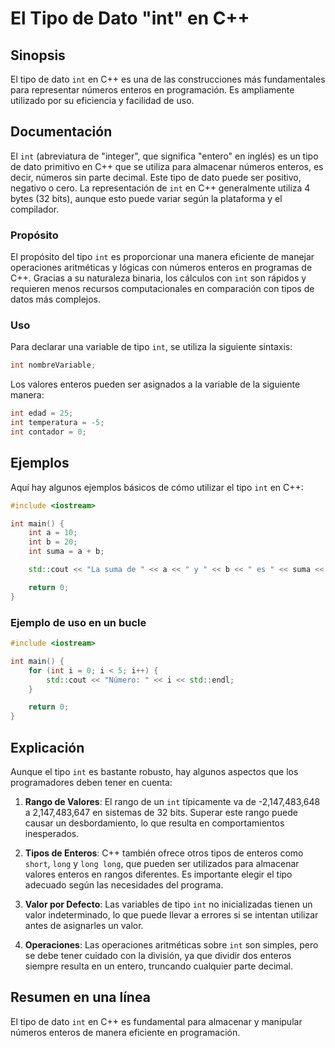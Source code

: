 <!--
Meta Description: # El Tipo de Dato "int" en C++ ## Sinopsis El tipo de dato `int` en C++ es una de las construcciones más fundamentales para representar números entero...
Meta Keywords: int, tipo, enteros, que, dato
-->

# El Tipo de Dato "int" en C++

## Sinopsis
El tipo de dato `int` en C++ es una de las construcciones más fundamentales para representar números enteros en programación. Es ampliamente utilizado por su eficiencia y facilidad de uso.

## Documentación
El `int` (abreviatura de "integer", que significa "entero" en inglés) es un tipo de dato primitivo en C++ que se utiliza para almacenar números enteros, es decir, números sin parte decimal. Este tipo de dato puede ser positivo, negativo o cero. La representación de `int` en C++ generalmente utiliza 4 bytes (32 bits), aunque esto puede variar según la plataforma y el compilador.

### Propósito
El propósito del tipo `int` es proporcionar una manera eficiente de manejar operaciones aritméticas y lógicas con números enteros en programas de C++. Gracias a su naturaleza binaria, los cálculos con `int` son rápidos y requieren menos recursos computacionales en comparación con tipos de datos más complejos.

### Uso
Para declarar una variable de tipo `int`, se utiliza la siguiente sintaxis:

```cpp
int nombreVariable;
```

Los valores enteros pueden ser asignados a la variable de la siguiente manera:

```cpp
int edad = 25;
int temperatura = -5;
int contador = 0;
```

## Ejemplos
Aquí hay algunos ejemplos básicos de cómo utilizar el tipo `int` en C++:

```cpp
#include <iostream>

int main() {
    int a = 10;
    int b = 20;
    int suma = a + b;

    std::cout << "La suma de " << a << " y " << b << " es " << suma << std::endl;

    return 0;
}
```

### Ejemplo de uso en un bucle
```cpp
#include <iostream>

int main() {
    for (int i = 0; i < 5; i++) {
        std::cout << "Número: " << i << std::endl;
    }

    return 0;
}
```

## Explicación
Aunque el tipo `int` es bastante robusto, hay algunos aspectos que los programadores deben tener en cuenta:

1. **Rango de Valores**: El rango de un `int` típicamente va de -2,147,483,648 a 2,147,483,647 en sistemas de 32 bits. Superar este rango puede causar un desbordamiento, lo que resulta en comportamientos inesperados.

2. **Tipos de Enteros**: C++ también ofrece otros tipos de enteros como `short`, `long` y `long long`, que pueden ser utilizados para almacenar valores enteros en rangos diferentes. Es importante elegir el tipo adecuado según las necesidades del programa.

3. **Valor por Defecto**: Las variables de tipo `int` no inicializadas tienen un valor indeterminado, lo que puede llevar a errores si se intentan utilizar antes de asignarles un valor.

4. **Operaciones**: Las operaciones aritméticas sobre `int` son simples, pero se debe tener cuidado con la división, ya que dividir dos enteros siempre resulta en un entero, truncando cualquier parte decimal.

## Resumen en una línea
El tipo de dato `int` en C++ es fundamental para almacenar y manipular números enteros de manera eficiente en programación.